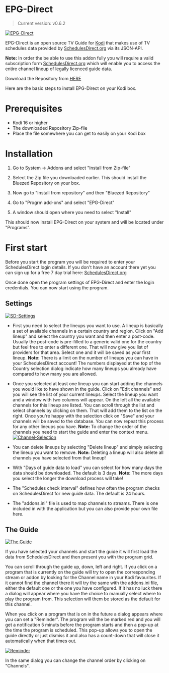EPG-Direct 
==========

> Current version: v0.6.2

[![EPG-Direct](https://s19.postimg.org/760xuqdyb/screenshot017.png)](https://postimg.org/image/fbizsw273/)

EPG-Direct is an open source TV Guide for [Kodi](http://kodi.tv) that makes use of TV schedules data provided by [SchedulesDirect.org](http://schedulesdirect.org) via its JSON-API.

**Note:** In order the be able to use this addon fully you will require a valid subscription form [SchedulesDirect.org](http://schedulesdirect.org) which will enable you to access the entire channel lineup of legally licenced guide data.

Download the Repository from [HERE](http://raw.github.com/bluezed/repository.bluezed/master/zips/repository.bluezed/repository.bluezed-1.1.zip)

Here are the basic steps to install EPG-Direct on your Kodi box.

# Prerequisites
* Kodi 16 or higher
* The downloaded Repository Zip-file
* Place the file somewhere you can get to easily on your Kodi box

# Installation
1. Go to System -> Addons and select "Install from Zip-file"                                          

2. Select the Zip file you downloaded earlier. This should install the Bluezed Repository on your box.

3. Now go to "Install from repository" and then "Bluezed Repository"                                                                   

4. Go to "Progrm add-ons" and select "EPG-Direct"                                      

5. A window should open where you need to select "Install"                                              

This should now install EPG-Direct on your system and will be located under "Programs".

# First start
Before you start the program you will be required to enter your SchedulesDirect login details.
If you don't have an account there yet you can sign up for a free 7 day trial here: [SchedulesDirect.org](https://www.schedulesdirect.org/signup)

Once done open the program settings of EPG-Direct and enter the login credentials.
You can now start using the program.

## Settings
[![SD-Settings](https://s19.postimg.org/kke0qrkm7/screenshot013.png)](https://postimg.org/image/kke0qrkm7/)

- First you need to select the lineups you want to use. A lineup is basically a set of available channels in a certain country and region.
Click on "Add lineup" and select the country you want and then enter a post-code. Usually the post-code is pre-filled to a generic valid one for the country but feel free to enter a different one.
That will now give you list of providers for that area. Select one and it will be saved as your first lineup.
**Note:** There is a limit on the number of lineups you can have in your SchedulesDirect account! The numbers displayed at the top of the Country selection dialog indicate how many lineups you already have compared to how many you are allowed.
 
- Once you selected at least one lineup you can start adding the channels you would like to have shown in the guide.
Click on "Edit channels" and you will see the list of your current lineups.
Select the lineup you want and a window with two columns will appear.
On the left all the available channels for this lineup are listed. You can scroll through the list and select channels by clicking on them. That will add them to the list on the right.
Once you're happy with the selection click on "Save" and your channels will be saved to the database.
You can now repeat this process for any other lineups you have.
**Note:** To change the order of the channels you need to start the guide and enter the context menu.
[![Channel-Selection](https://s19.postimg.org/sr60icaov/screenshot016.png)](https://postimg.org/image/sr60icaov/)

- You can delete lineups by selecting "Delete lineup" and simply selecting the lineup you want to remove.
**Note:** Deleting a lineup will also delete all channels you have selected from that lineup!

- With "Days of guide data to load" you can select for how many days the data should be downloaded. The default is 3 days.
**Note:** The more days you select the longer the download process will take!

- The "Schedules check interval" defines how often the program checks on SchedulesDirect for new guide data. The default is 24 hours.

- The "addons.ini" file is used to map channels to streams. There is one included in with the application but you can also provide your own file here.

## The Guide
[![The Guide](https://s19.postimg.org/fbizsw273/screenshot017.png)](https://postimg.org/image/fbizsw273/)

If you have selected your channels and start the guide it will first load the data from SchedulesDirect and then present you with the program grid.

You can scroll through the guide up, down, left and right. If you click on a program that is currently on the guide will try to open the corresponding stream or addon by looking for the Channel name in your Kodi favourites.
If it cannot find the channel there it will try the same with the addons.ini file, either the default one or the one you have configured.
If it has no luck there a dialog will appear where you have the choice to manually select where to play the program from. This selection will them be stored as the default for this channel.

When you click on a program that is on in the future a dialog appears where you can set a "Reminder". The program will the be marked red and you will get a notification 5 minuts before the program starts and then a pop-up at the time the program is scheduled. This pop-up allows you to open the guide directly or just dismiss it and also has a count-down that will close it automatically when that times out.

[![Reminder](https://s19.postimg.org/a1e11lhy7/screenshot018.png)](https://postimg.org/image/a1e11lhy7/)


In the same dialog you can change the channel order by clicking on "Channels".
